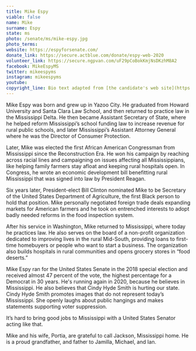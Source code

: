 ```yaml
---
title: Mike Espy
viable: false
name: Mike
surname: Espy
state: ms
photo: /senate/ms/mike-espy.jpg
photo_terms: 
website: https://espyforsenate.com/
donate_link: https://secure.actblue.com/donate/espy-web-2020
volunteer_link: https://secure.ngpvan.com/uF29pCoBokKmjNsDKzhM8A2
facebook: MikeEspyMS
twitter: mikeespyms
instagram: mikeespyms
youtube: 
copyright_line: Bio text adapted from [the candidate's web site](https://www.espyforsenate.com/about) and may be &copy; Mike Espy for Senate.
---
```

Mike Espy was born and grew up in Yazoo City. He graduated from Howard University and Santa Clara Law School, and then returned to practice law in the Mississippi Delta. He then became Assistant Secretary of State, where he helped reform Mississippi’s school funding law to increase revenue for rural public schools, and later Mississippi’s Assistant Attorney General where he was the Director of Consumer Protection.

Later, Mike was elected the first African American Congressman from Mississippi since the Reconstruction Era. He won his campaign by reaching across racial lines and campaigning on issues affecting all Mississippians, like helping family farmers stay afloat and keeping rural hospitals open. In Congress, he wrote an economic development bill benefitting rural Mississippi that was signed into law by President Reagan.

Six years later, President-elect Bill Clinton nominated Mike to be Secretary of the United States Department of Agriculture, the first Black person to hold that position. Mike personally negotiated foreign trade deals expanding markets for American farmers and he took on entrenched interests to adopt badly needed reforms in the food inspection system.

After his service in Washington, Mike returned to Mississippi, where today he practices law. He also serves on the board of a non-profit organization dedicated to improving lives in the rural Mid-South, providing loans to first-time homebuyers or people who want to start a business. The organization also builds hospitals in rural communities and opens grocery stores in “food deserts.”

Mike Espy ran for the United States Senate in the 2018 special election and received almost 47 percent of the vote, the highest percentage for a Democrat in 30 years. He's running again in 2020, because he believes in Mississippi. He also believes that Cindy Hyde Smith is hurting our state. Cindy Hyde Smith promotes images that do not represent today’s Mississippi. She openly laughs about public hangings and makes statements supporting voter suppression. 

It’s hard to bring good jobs to Mississippi with a United States Senator acting like that.

Mike and his wife, Portia, are grateful to call Jackson, Mississippi home. He is a proud grandfather, and father to Jamilla, Michael, and Ian.
